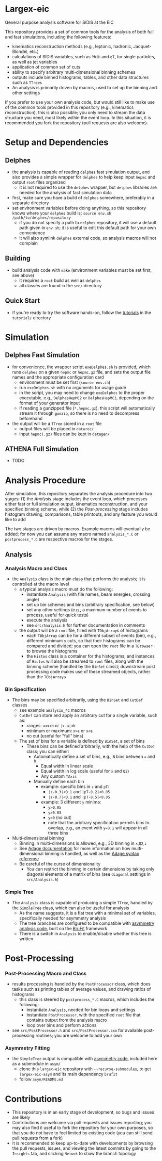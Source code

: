 # Largex-eic

General purpose analysis software for SIDIS at the EIC

This repository provides a set of common tools for the analysis of both full and
fast simulations, including the following features:

- kinematics reconstruction methods (e.g., leptonic, hadronic, Jacquet-Blondel,
  etc.)
- calculations of SIDIS variables, such as `PhiH` and `qT`, for single
  particles, as well as jet variables
- application of common set of cuts
- ability to specify arbitrary multi-dimensional binning schemes
- outputs include binned histograms, tables, and other data structures such as
  `TTrees`
- An analysis is primarily driven by macros, used to set up the binning and
  other settings

If you prefer to use your own analysis code, but would still like to make use of
the common tools provided in this repository (e.g., kinematics reconstruction),
this is also possible; you only need to stream the data structure you need, most
likely within the event loop. In this situation, it is recommended you fork the
repository (pull requests are also welcome).


# Setup and Dependencies

## Delphes

- the analysis is capable of reading `delphes` fast simulation output, and also
  provides a simple wrapper for `delphes` to help keep input `hepmc` and output
  `root` files organized
  - it is not required to use the `delphes` wrapper, but `delphes` libraries are
    needed for the analysis of fast simulation data
- first, make sure you have a build of `delphes` somewhere, preferably in a
  separate directory
- set environment variables before doing anything, so this repository knows where your
  `delphes` build is: `source env.sh /path/to/delphes/repository`
  - if you do not specify a path to `delphes` repository, it will use a default
    path given in `env.sh`; it is useful to edit this default path for your own
    convenience
  - it will also symlink `delphes` external code, so analysis macros
    will not complain

## Building

- build analysis code with `make` (environment variables must be set first, see above)
  - it requires a `root` build as well as `delphes`
  - all classes are found in the `src/` directory

## Quick Start

- If you're ready to try the software hands-on, follow the [tutorials](tutorial/README.md) in 
  the `tutorial/` directory


# Simulation

## Delphes Fast Simulation

- for convenience, the wrapper script `exeDelphes.sh` is provided, which runs
  `delphes` on a given `hepmc` or `hepmc.gz` file, and sets the output file
  names and the appropriate configuration card
  - environment must be set first (`source env.sh`)
  - run `exeDelphes.sh` with no arguments for usage guide
  - in the script, you may need to change `exeDelphes` to the proper
    executable, e.g., `DelphesHepMC2` or `DelphesHepMC3`, depending
    on the format of your generator input
  - if reading a gunzipped file (`*.hepmc.gz`), this script will automatically
    stream it through `gunzip`, so there is no need to decompress beforehand
- the output will be a `TTree` stored in a `root` file
  - output files will be placed in `datarec/`
  - input `hepmc(.gz)` files can be kept in `datagen/`

## ATHENA Full Simulation

- TODO 



# Analysis Procedure

After simulation, this repository separates the analysis procedure into two
stages: (1) the *Analysis* stage includes the event loop, which processes either
fast or full simulation output, kinematics reconstruction, and your specified
binning scheme, while (2) the *Post-processing* stage includes histogram
drawing, comparisons, table printouts, and any feature you would like to add

The two stages are driven by macros. Example macros will eventually be added;
for now you can assume any macro named `analysis_*.C` or `postprocess_*.C` are
respective macros for the stages.

## Analysis

### Analysis Macro and Class

- the `Analysis` class is the main class that performs the analysis; it is 
  controlled at the macro level
  - a typical analysis macro must do the following:
    - instantiate `Analysis` (with file names, beam energies, crossing angle)
    - set up bin schemes and bins (arbitrary specification, see below)
    - set any other settings (e.g., a maximum number of events to process,
      useful for quick tests)
    - execute the analysis
    - see `src/Analysis.h` for further documentation in comments
  - the output will be a `root` file, filled with `TObjArray`s of
    histograms
    - each `TObjArray` can be for a different subset of events (bin), e.g.,
      different minimum `y` cuts, so that their histograms can be compared and
      divided; you can open the `root` file in a `TBrowser` to browse the
      histograms
    - the `Histos` class is a container for the histograms, and instances of
      `Histos` will also be streamed to `root` files, along with the binning
      scheme (handled by the `BinSet` class); downstream post processing code
      makes use of these streamed objects, rather than the `TObjArray`s

### Bin Specification

- The bins may be specified arbitrarily, using the `BinSet` and `CutDef` classes
  - see example `analysis_*C` macros
  - `CutDef` can store and apply an arbitrary cut for a single variable, such
    as:
    - ranges: `a<x<b` or `|x-a|<b`
    - minimum or maximum: `x>a` or `x<a`
    - no cut (useful for "full" bins)
  - The set of bins for a variable is defined by `BinSet`, a set of bins
    - These bins can be defined arbitrarily, with the help of the `CutDef`
      class; you can either:
      - Automatically define a set of bins, e.g., `N` bins between `a` and `b`
        - Equal width in linear scale
        - Equal width in log scale (useful for `x` and `Q2`)
        - Any custom `TAxis`
      - Manually define each bin
        - example: specific bins in `z` and `pT`:
          - `|z-0.3|<0.1` and `|pT-0.2|<0.05`
          - `|z-0.7|<0.1` and `|pT-0.5|<0.05`
        - example: 3 different `y` minima:
          - `y>0.05`
          - `y>0.03`
          - `y>0` (no cut)
          - note that the arbitrary specification permits bins to overlap, e.g.,
            an event with `y=0.1` will appear in all three bins
- Multi-dimensional binning
  - Binning in multi-dimensions is allowed, e.g., 3D binning in `x`,`Q2`,`z`
  - See [Adage documentation](doc/adage.md) for more information on how multi-dimensional
    binning is handled, as well as the [Adage syntax reference](doc/syntax.md)
  - Be careful of the curse of dimensionality
    - You can restrict the binning in certain dimensions by taking only diagonal
      elements of a matrix of bins (see `diagonal` settings in `src/Analysis.h`)

### Simple Tree

- The `Analysis` class is capable of producing a simple `TTree`, handled by the
  `SimpleTree` class, which can also be useful for analysis
  - As the name suggests, it is a flat tree with a minimal set of variables,
    specifically needed for asymmetry analysis
  - The tree branches are configured to be compatible with 
    [asymmetry analysis code](https://github.com/c-dilks/dispin),
    built on the [BruFit](https://github.com/dglazier/brufit) framework
  - There is a switch in `Analysis` to enable/disable whether this tree is 
    written


# Post-Processing

### Post-Processing Macro and Class

- results processing is handled by the `PostProcessor` class, which does tasks
  such as printing tables of average values, and drawing ratios of histograms
  - this class is steered by `postprocess_*.C` macros, which includes the
    following:
    - instantiate `Analysis`, needed for bin loops and settings
    - instantiate `PostProcessor`, with the specified `root` file that contains
      output from the analysis macro
    - loop over bins and perform actions
- see `src/PostProcessor.h` and `src/PostProcessor.cxx` for available
  post-processing routines; you are welcome to add your own

### Asymmetry Fitting
- the `SimpleTree` output is compatible with [asymmetry
  code](https://github.com/c-dilks/largex-eic-asym), included here as a
  submodule in `asym/`
  - clone this `largex-eic` repository with `--recurse-submodules`, to get
    `largex-eic-asym` and its main dependency `brufit`
  - follow `asym/README.md`

# Contributions

- This repository is in an early stage of development, so bugs and issues are
  likely
- Contributions are welcome via pull requests and issues reporting; you may also
  find it useful to fork the repository for your own purposes, so that you do
  not have to feel limited by existing code (you can still send pull requests
  from a fork)
- It is recommended to keep up-to-date with developments by browsing the pull
  requests, issues, and viewing the latest commits by going to the `Insights`
  tab, and clicking `Netwok` to show the branch topology
